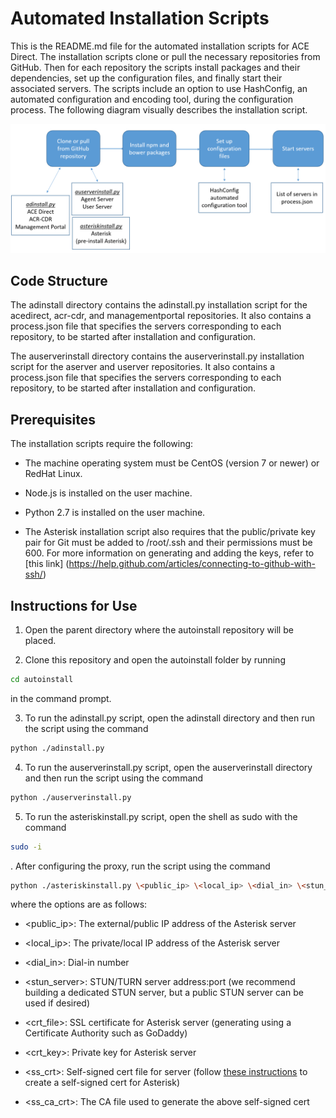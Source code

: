 # Automated Installation Scripts
This is the README.md file for the automated installation scripts for ACE Direct. The installation scripts 
clone or pull the necessary repositories from GitHub. Then for each repository the scripts install packages 
and their dependencies, set up the configuration files, and finally start their associated servers. The scripts 
include an option to use HashConfig, an automated configuration and encoding tool, during the configuration 
process. The following diagram visually describes the installation script.
<p align="left">
	<img src="autoinstalldiagram.png" width="700" alt="Flowchart describing the installation scripts."/>
</p>

## Code Structure
The adinstall directory contains the adinstall.py installation script for the acedirect, acr-cdr, 
and managementportal repositories. It also contains a process.json file that specifies the servers 
corresponding to each repository, to be started after installation and configuration.

The auserverinstall directory contains the auserverinstall.py installation script for the aserver and 
userver repositories. It also contains a process.json file that specifies the servers corresponding 
to each repository, to be started after installation and configuration.

## Prerequisites
The installation scripts require the following:

* The machine operating system must be CentOS (version 7 or newer) or RedHat Linux.

* Node.js is installed on the user machine.

* Python 2.7 is installed on the user machine.

* The Asterisk installation script also requires that the public/private key pair 
for Git must be added to /root/.ssh and their permissions must be 600. For more 
information on generating and adding the keys, refer to [this link]
(https://help.github.com/articles/connecting-to-github-with-ssh/)


## Instructions for Use
1. Open the parent directory where the autoinstall repository will be placed.

2. Clone this repository and open the autoinstall folder by running 
```sh 
cd autoinstall
```
 in the command prompt.  

3. To run the adinstall.py script, open the adinstall directory and then run the script using the 
command 
```sh
python ./adinstall.py
```

4. To run the auserverinstall.py script, open the auserverinstall directory and then run the script 
using the command 
```sh
python ./auserverinstall.py
```

5. To run the asteriskinstall.py script, open the shell as sudo with the command
```sh
sudo -i
```
.
After configuring the proxy, run the script using the command

```sh
python ./asteriskinstall.py \<public_ip> \<local_ip> \<dial_in> \<stun_server> \<crt_file> \<crt_key> \<ss_crt> \<ss_ca_crt>
```

where the options are as follows:

* \<public_ip>: The external/public IP address of the Asterisk server

* \<local_ip>: The private/local IP address of the Asterisk server

* \<dial_in>: Dial-in number

* \<stun_server>: STUN/TURN server address:port (we recommend building a dedicated STUN server, but a public STUN server can be used if desired)

* \<crt_file>: SSL certificate for Asterisk server (generating using a Certificate Authority such as GoDaddy)

* \<crt_key>: Private key for Asterisk server 

* \<ss_crt>: Self-signed cert file for server (follow [these instructions](https://wiki.asterisk.org/wiki/display/AST/Secure+Calling+Tutorial) to create a self-signed cert for Asterisk)

* \<ss_ca_crt>: The CA file used to generate the above self-signed cert
